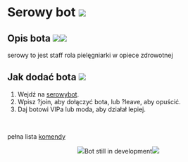 
# Serowy bot <img src="https://cdn.7tv.app/emote/63642e86f3bf5ec8e10c8db5/1x.webp">


## Opis bota <img src="https://cdn.7tv.app/emote/64be59aa9a49e5f24ed7db24/1x.webp"><img src="https://cdn.7tv.app/emote/62e7467c28c95e70a6026cb3/1x.webp">
serowy to jest staff rola pielęgniarki w opiece zdrowotnej

## Jak dodać bota <img src="https://cdn.7tv.app/emote/6155614b20eaf897465af006/1x.webp">
1. Wejdź na <a href="https://www.twitch.tv/serowybot" target="_blank">serowybot</a>.
2. Wpisz ?join, aby dołączyć bota, lub ?leave, aby opuścić.
3. Daj botowi VIPa lub moda, aby działał lepiej.
<br>
<p>pełna lista <a href="https://github.com/JerzukRes/serowybot/wiki">komendy</a></p>



<p align="center"> <img src="https://cdn.7tv.app/emote/64146d94f65a1077056f6b50/2x.webp">Bot still in development<img src="https://cdn.7tv.app/emote/64146d94f65a1077056f6b50/2x.webp"></p>
